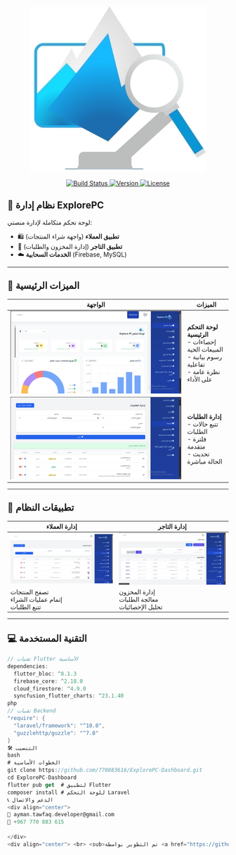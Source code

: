 <p align="center">
  <a href="https://github.com/770883616/ExplorePC-Dashboard" target="_blank">
    <img src="images/Explore.jpg" width="400" alt="ExplorePC Logo">
  </a>
  
  <p align="center">
    <a href="https://github.com/770883616/ExplorePC-Dashboard/actions">
      <img src="https://img.shields.io/github/workflow/status/770883616/ExplorePC-Dashboard/CI/CD?label=Build&style=flat-square" alt="Build Status">
    </a>
    <a href="https://packagist.org/packages/explorepc/admin">
      <img src="https://img.shields.io/packagist/v/explorepc/admin?color=blue&style=flat-square" alt="Version">
    </a>
    <a href="https://opensource.org/licenses/MIT">
      <img src="https://img.shields.io/badge/License-MIT-green.svg?style=flat-square" alt="License">
    </a>
  </p>
</p>

## 🌟 نظام إدارة ExplorePC

لوحة تحكم متكاملة لإدارة منصتي:
- 🛍️ **تطبيق العملاء** (واجهة شراء المنتجات)
- 🏪 **تطبيق التاجر** (إدارة المخزون والطلبات)
- ☁️ **الخدمات السحابية** (Firebase, MySQL)

---

## 🚀 الميزات الرئيسية

<div align="center">

| الواجهة | الميزات | 
|---------|---------|
| ![Dashboard](images/Home.png) | **لوحة التحكم الرئيسية**<br>- إحصاءات المبيعات الحية<br>- رسوم بيانية تفاعلية<br>- نظرة عامة على الأداء |
| ![Orders](images/order.png) | **إدارة الطلبات**<br>- تتبع حالات الطلبات<br>- فلترة متقدمة<br>- تحديث الحالة مباشرة |

</div>

---

## 📱 تطبيقات النظام

<div align="center">

| إدارة العملاء | إدارة التاجر |
|--------------|-------------|
| ![Customer App](images/user.png) | ![Merchant App](images/m.png) |
| تصفح المنتجات<br>إتمام عمليات الشراء<br>تتبع الطلبات | إدارة المخزون<br>معالجة الطلبات<br>تحليل الإحصائيات |

</div>

---

## 💻 التقنية المستخدمة

```dart
// تقنيات Flutter الأساسية
dependencies:
  flutter_bloc: ^8.1.3
  firebase_core: ^2.18.0
  cloud_firestore: ^4.9.0
  syncfusion_flutter_charts: ^23.1.40
php
// تقنيات Backend
"require": {
  "laravel/framework": "^10.0",
  "guzzlehttp/guzzle": "^7.0"
}
🛠️ التنصيب
bash
# الخطوات الأساسية
git clone https://github.com/770883616/ExplorePC-Dashboard.git
cd ExplorePC-Dashboard
flutter pub get  # لتطبيق Flutter
composer install # للوحة التحكم Laravel
📞 الدعم والاتصال
<div align="center">
📧 ayman.tawfaq.developer@gmail.com
📱 +967 770 883 615

</div>
<div align="center"> <br> <sub>تم التطوير بواسطة <a href="https://github.com/770883616" style="color: #4CAF50;">AYMAN TAWFAQ</a> © 2025</sub> <br> <img src="images/homel.png" width="600" style="border-radius: 10px; margin-top: 20px;"> </div> ```